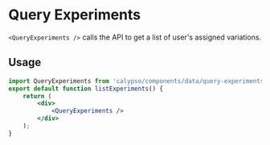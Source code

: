 # Query Experiments

`<QueryExperiments />` calls the API to get a list of user's assigned variations.

## Usage

```jsx
import QueryExperiments from 'calypso/components/data/query-experiments';
export default function listExperiments() {
	return (
		<div>
			<QueryExperiments />
		</div>
	);
}
```
